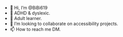 - 👋 Hi, I’m @BiBi619
- 👀 ADHD & dyslexic.
- 🌱 Adult learner.
- 💞️ I’m looking to collaborate on accessibility projects. 
- 📫 How to reach me DM.

<!---
BiBi619/BiBi619 is a ✨ special ✨ repository because its `README.md` (this file) appears on your GitHub profile.
You can click the Preview link to take a look at your changes.
--->

